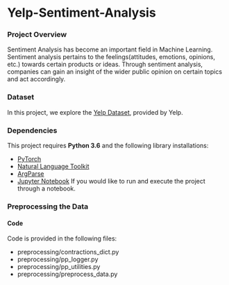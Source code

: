 # Yelp-Sentiment-Analysis

### Project Overview
Sentiment Analysis has become an important field in Machine Learning. Sentiment analysis pertains to the feelings(attitudes, emotions, opinions, etc.) towards certain products or ideas. Through sentiment analysis, companies can gain an insight of the wider public opinion on certain topics and act accordingly.

### Dataset
In this project, we explore the [Yelp Dataset](https://www.yelp.com/dataset/challenge), provided by Yelp.

### Dependencies
This project requires **Python 3.6** and the following library installations:
- [PyTorch](http://pytorch.org/)
- [Natural Language Toolkit](https://www.nltk.org/)
- [ArgParse](https://pypi.python.org/pypi/argparse)
 - [Jupyter Notebook](http://jupyter.org/) If you would like to run and execute the project through a notebook.
 

 
 ### Preprocessing the Data
 #### Code
 Code is provided in the following files:
 - preprocessing/contractions_dict.py
 - preprocessing/pp_logger.py
 - preprocessing/pp_utilities.py
 - preprocessing/preprocess_data.py
 
 
